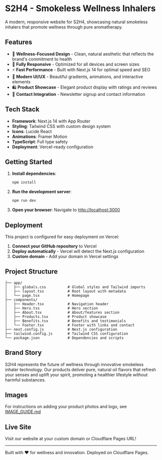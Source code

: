 # S2H4 - Smokeless Wellness Inhalers

A modern, responsive website for S2H4, showcasing natural smokeless inhalers that promote wellness through pure aromatherapy.

## Features

- 🌿 **Wellness-Focused Design** - Clean, natural aesthetic that reflects the brand's commitment to health
- 📱 **Fully Responsive** - Optimized for all devices and screen sizes
- ⚡ **Fast Performance** - Built with Next.js 14 for optimal speed and SEO
- 🎨 **Modern UI/UX** - Beautiful gradients, animations, and interactive elements
- 🛍️ **Product Showcase** - Elegant product display with ratings and reviews
- 📧 **Contact Integration** - Newsletter signup and contact information

## Tech Stack

- **Framework**: Next.js 14 with App Router
- **Styling**: Tailwind CSS with custom design system
- **Icons**: Lucide React
- **Animations**: Framer Motion
- **TypeScript**: Full type safety
- **Deployment**: Vercel-ready configuration

## Getting Started

1. **Install dependencies**:
   ```bash
   npm install
   ```

2. **Run the development server**:
   ```bash
   npm run dev
   ```

3. **Open your browser**:
   Navigate to [http://localhost:3000](http://localhost:3000)

## Deployment

This project is configured for easy deployment on Vercel:

1. **Connect your GitHub repository** to Vercel
2. **Deploy automatically** - Vercel will detect the Next.js configuration
3. **Custom domain** - Add your domain in Vercel settings

## Project Structure

```
├── app/
│   ├── globals.css          # Global styles and Tailwind imports
│   ├── layout.tsx           # Root layout with metadata
│   └── page.tsx             # Homepage
├── components/
│   ├── Header.tsx           # Navigation header
│   ├── Hero.tsx             # Hero section
│   ├── About.tsx            # About/features section
│   ├── Products.tsx         # Product showcase
│   ├── Benefits.tsx         # Benefits and testimonials
│   └── Footer.tsx           # Footer with links and contact
├── next.config.js           # Next.js configuration
├── tailwind.config.js       # Tailwind CSS configuration
└── package.json             # Dependencies and scripts
```

## Brand Story

S2H4 represents the future of wellness through innovative smokeless inhaler technology. Our products deliver pure, natural oil flavors that refresh your senses and uplift your spirit, promoting a healthier lifestyle without harmful substances.

## Images

For instructions on adding your product photos and logo, see [IMAGE_GUIDE.md](IMAGE_GUIDE.md)

## Live Site

Visit our website at your custom domain or Cloudflare Pages URL!

---

Built with ❤️ for wellness and innovation.
Deployed on Cloudflare Pages.
